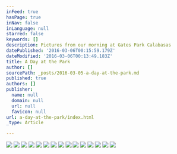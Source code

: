 ```yaml
---
inFeed: true
hasPage: true
inNav: false
inLanguage: null
starred: false
keywords: []
description: Pictures from our morning at Gates Park Calabasas
datePublished: '2016-03-06T00:15:59.179Z'
dateModified: '2016-03-06T00:13:49.183Z'
title: A Day at the Park
author: []
sourcePath: _posts/2016-03-05-a-day-at-the-park.md
published: true
authors: []
publisher:
  name: null
  domain: null
  url: null
  favicon: null
url: a-day-at-the-park/index.html
_type: Article

---
```

![](https://s3-us-west-2.amazonaws.com/the-grid-img/p/6e00f315995963208e902edb8bec21e0b94747aa.jpg)
![](https://s3-us-west-2.amazonaws.com/the-grid-img/p/9e6a8c889adeabc4c3c72d0db93bf41d9d37800d.jpg)
![](https://s3-us-west-2.amazonaws.com/the-grid-img/p/8872a61e7b1da3bed47a45e343324c248e582016.jpg)
![](https://the-grid-user-content.s3-us-west-2.amazonaws.com/68ad66d7-6ae1-4c04-bfe6-eac85712a0a0.jpg)
![](https://the-grid-user-content.s3-us-west-2.amazonaws.com/fe4dcec1-1cbd-407d-8c8a-3047ab99c5e0.jpg)
![](https://the-grid-user-content.s3-us-west-2.amazonaws.com/a26bf4b4-bef2-4c25-82d1-d16d6b297a35.jpg)
![](https://the-grid-user-content.s3-us-west-2.amazonaws.com/6e89a55d-b73f-4bbd-96fa-55528691ccc2.jpg)
![](https://the-grid-user-content.s3-us-west-2.amazonaws.com/f584e8e1-89c2-400f-9289-22caec72e878.jpg)
![](https://the-grid-user-content.s3-us-west-2.amazonaws.com/139acaf4-66a0-4021-9b70-31172fe026b0.jpg)
![](https://the-grid-user-content.s3-us-west-2.amazonaws.com/14c4d78d-c67a-47af-8cbe-6f1e4c201e2b.jpg)
![](https://the-grid-user-content.s3-us-west-2.amazonaws.com/7590a7c0-cc03-4fd4-89b7-7cacad3f1234.jpg)
![](https://the-grid-user-content.s3-us-west-2.amazonaws.com/4354c8f4-cbe9-47ce-8e81-f55f07509af4.jpg)
![](https://the-grid-user-content.s3-us-west-2.amazonaws.com/6727dc36-271f-47f3-8166-22519a762285.jpg)
![](https://the-grid-user-content.s3-us-west-2.amazonaws.com/9778279d-fdd9-4284-94c2-77730f3264fa.jpg)
![](https://the-grid-user-content.s3-us-west-2.amazonaws.com/5b231bc3-0807-4aa2-8376-c6ae00ad2754.jpg)